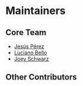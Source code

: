# Maintainers

## Core Team

- [Jesús Pérez](https://github.com/jesusprubio)
- [Luciano Bello](https://github.com/lbello)
- [Joey Schwarz](https://github.com/jrschwarz)

## Other Contributors
